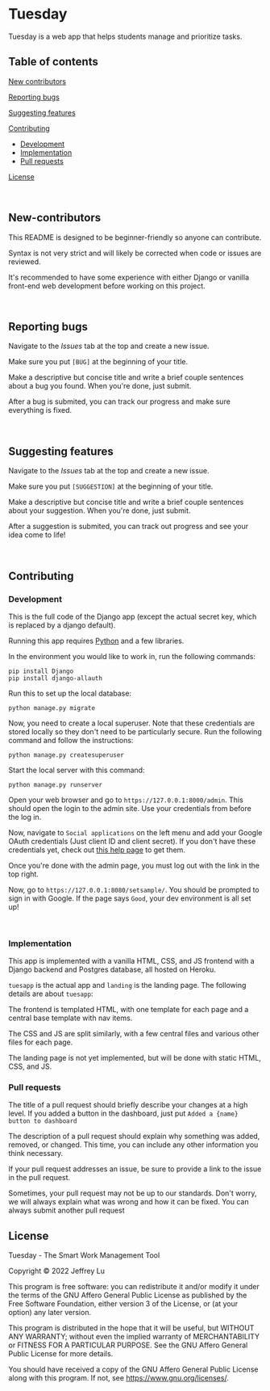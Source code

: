 # Tuesday
Tuesday is a web app that helps students manage and prioritize tasks.

## Table of contents

[New contributors](#New-contributors)

[Reporting bugs](#Reporting-bugs)

[Suggesting features](#Suggesting-features)

[Contributing](#Contributing)
 - [Development](#Development)
 - [Implementation](#Implementation)
 - [Pull requests](#Pull-requests)

[License](#License)

&nbsp;

## New-contributors

This README is designed to be beginner-friendly so anyone can contribute.

Syntax is not very strict and will likely be corrected when code or issues are reviewed.

It's recommended to have some experience with either Django or vanilla front-end web development before working on this project.

&nbsp;

## Reporting bugs

Navigate to the *Issues* tab at the top and create a new issue.

Make sure you put `[BUG]` at the beginning of your title.

Make a descriptive but concise title and write a brief couple sentences about a bug you found.
When you're done, just submit. 

After a bug is submited, you can track our progress and make sure everything is fixed.

&nbsp;

## Suggesting features

Navigate to the *Issues* tab at the top and create a new issue.

Make sure you put `[SUGGESTION]` at the beginning of your title.

Make a descriptive but concise title and write a brief couple sentences about your suggestion.
When you're done, just submit. 

After a suggestion is submited, you can track out progress and see your idea come to life!

&nbsp;

## Contributing

### Development

This is the full code of the Django app (except the actual secret key, which is replaced by a django default).

Running this app requires [Python](https://www.python.org/downloads/) and a few libraries.

In the environment you would like to work in, run the following commands:
```
pip install Django
pip install django-allauth
```

Run this to set up the local database:
```
python manage.py migrate
```

Now, you need to create a local superuser.
Note that these credentials are stored locally so they don't need to be particularly secure.
Run the following command and follow the instructions:
```
python manage.py createsuperuser
```

Start the local server with this command:
```
python manage.py runserver
```

Open your web browser and go to `https://127.0.0.1:8000/admin`.
This should open the login to the admin site.
Use your credentials from before the log in.

Now, navigate to `Social applications` on the left menu and add your Google OAuth credentials (Just client ID and client secret).
If you don't have these credentials yet, check out [this help page](https://support.google.com/cloud/answer/6158849?hl=en) to get them.

Once you're done with the admin page, you must log out with the link in the top right.

Now, go to `https://127.0.0.1:8080/setsample/`.
You should be prompted to sign in with Google.
If the page says `Good`, your dev environment is all set up!

&nbsp;

### Implementation

This app is implemented with a vanilla HTML, CSS, and JS frontend with a Django backend and Postgres database, all hosted on Heroku.

`tuesapp` is the actual app and `landing` is the landing page. The following details are about `tuesapp`:

The frontend is templated HTML, with one template for each page and a central base template with nav items.

The CSS and JS are split similarly, with a few central files and various other files for each page.

The landing page is not yet implemented, but will be done with static HTML, CSS, and JS.

### Pull requests

The title of a pull request should briefly describe your changes at a high level.
If you added a button in the dashboard, just put `Added a {name} button to dashboard`

The description of a pull request should explain why something was added, removed, or changed.
This time, you can include any other information you think necessary.

If your pull request addresses an issue, be sure to provide a link to the issue in the pull request.

Sometimes, your pull request may not be up to our standards.
Don't worry, we will always explain what was wrong and how it can be fixed.
You can always submit another pull request

## License

Tuesday - The Smart Work Management Tool

Copyright © 2022 Jeffrey Lu

This program is free software: you can redistribute it and/or modify
it under the terms of the GNU Affero General Public License as published
by the Free Software Foundation, either version 3 of the License, or
(at your option) any later version.

This program is distributed in the hope that it will be useful,
but WITHOUT ANY WARRANTY; without even the implied warranty of
MERCHANTABILITY or FITNESS FOR A PARTICULAR PURPOSE.  See the
GNU Affero General Public License for more details.

You should have received a copy of the GNU Affero General Public License
along with this program.  If not, see <https://www.gnu.org/licenses/>.
